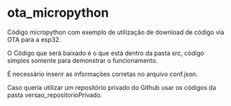 # ota_micropython
Código micropython com exemplo de utilização de download de código via OTA para a esp32.

O Código que será baixado é o que está dentro da pasta src, código simples somente para demonstrar o funcionamento.

É necessário inserir as informações corretas no arquivo conf.json.

Caso queria utilizar um repositório privado do Github usar os códigos da pasta versao_repositorioPrivado.
